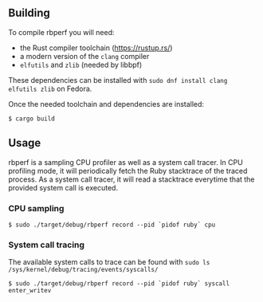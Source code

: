 ## Building

To compile rbperf you will need:
- the Rust compiler toolchain (https://rustup.rs/)
- a modern version of the `clang` compiler
- `elfutils` and `zlib` (needed by libbpf)

These dependencies can be installed with `sudo dnf install clang elfutils zlib` on Fedora.

Once the needed toolchain and dependencies are installed:
```
$ cargo build 
```

## Usage

rbperf is a sampling CPU profiler as well as a system call tracer. In CPU profiling mode, it will periodically fetch the Ruby stacktrace of the traced process. As a system call tracer, it will read a stacktrace everytime that the provided system call is executed.

### CPU sampling

```
$ sudo ./target/debug/rbperf record --pid `pidof ruby` cpu
```

### System call tracing

The available system calls to trace can be found with `sudo ls /sys/kernel/debug/tracing/events/syscalls/`

```
$ sudo ./target/debug/rbperf record --pid `pidof ruby` syscall enter_writev
```